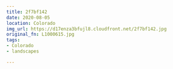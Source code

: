```yaml
---
title: 2f7bf142
date: 2020-08-05
location: Colorado
img_url: https://d17enza3bfujl8.cloudfront.net/2f7bf142.jpg
original_fn: L1000615.jpg
tags:
- Colorado
- landscapes

---
```

